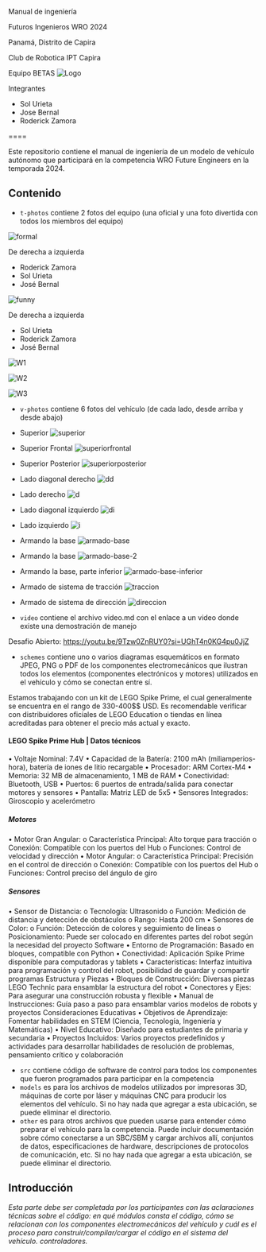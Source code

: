 Manual de ingeniería

Futuros Ingenieros WRO 2024

Panamá, Distrito de Capira

Club de Robotica IPT Capira

Equipo BETAS
![Logo](https://github.com/ROBOTICAIPTC/BETAS/blob/main/other/Logo-BETAS.jpg)

Integrantes
- Sol Urieta
- Jose Bernal
- Roderick Zamora


====

Este repositorio contiene el manual de ingeniería de un modelo de vehículo autónomo que participará en la competencia WRO Future Engineers en la temporada 2024.

## Contenido

* `t-photos` contiene 2 fotos del equipo (una oficial y una foto divertida con todos los miembros del equipo)

![formal](https://github.com/ROBOTICAIPTC/BETAS/blob/main/t-photos/formal.jpg)

De derecha a izquierda
- Roderick Zamora
- Sol Urieta
- José Bernal

![funny](https://github.com/ROBOTICAIPTC/BETAS/blob/main/t-photos/funny.jpg)

De derecha a izquierda
- Sol Urieta
- Roderick Zamora
- José Bernal

![W1](https://github.com/ROBOTICAIPTC/BETAS/blob/main/t-photos/working.jpg)

![W2](https://github.com/ROBOTICAIPTC/BETAS/blob/main/t-photos/working-1.jpg)

![W3](https://github.com/ROBOTICAIPTC/BETAS/blob/main/t-photos/working-2.jpg)

* `v-photos` contiene 6 fotos del vehículo (de cada lado, desde arriba y desde abajo)


- Superior
![superior](https://github.com/ROBOTICAIPTC/BETAS/blob/main/v-photos/superior.jpg)

- Superior Frontal
![superiorfrontal](https://github.com/ROBOTICAIPTC/BETAS/blob/main/v-photos/sf.jpg)

- Superior Posterior
![superiorposterior](https://github.com/ROBOTICAIPTC/BETAS/blob/main/v-photos/sp.jpg)

- Lado diagonal derecho
![dd](https://github.com/ROBOTICAIPTC/BETAS/blob/main/v-photos/dd.jpg)

- Lado derecho
![d](https://github.com/ROBOTICAIPTC/BETAS/blob/main/v-photos/d.jpg)

- Lado diagonal izquierdo
![di](https://github.com/ROBOTICAIPTC/BETAS/blob/main/v-photos/di.jpg)

- Lado izquierdo
![i](https://github.com/ROBOTICAIPTC/BETAS/blob/main/v-photos/i.jpg)

- Armando la base
![armado-base](https://github.com/ROBOTICAIPTC/BETAS/blob/main/v-photos/armado-base.jpg)

- Armando la base
![armado-base-2](https://github.com/ROBOTICAIPTC/BETAS/blob/main/v-photos/armado-base-2.jpg)

- Armando la base, parte inferior
![armado-base-inferior](https://github.com/ROBOTICAIPTC/BETAS/blob/main/v-photos/armado-inferior.jpg)

- Armado de sistema de tracción
![traccion](https://github.com/ROBOTICAIPTC/BETAS/blob/main/v-photos/traccion.jpg)

- Armado de sistema de dirección
![direccion](https://github.com/ROBOTICAIPTC/BETAS/blob/main/v-photos/direccion.jpg)

* `video` contiene el archivo video.md con el enlace a un video donde existe una demostración de manejo

Desafio Abierto:
https://youtu.be/9Tzw0ZnRUY0?si=UGhT4n0KG4pu0JjZ


* `schemes` contiene uno o varios diagramas esquemáticos en formato JPEG, PNG o PDF de los componentes electromecánicos que ilustran todos los elementos (componentes electrónicos y motores) utilizados en el vehículo y cómo se conectan entre sí.


Estamos trabajando con un kit de LEGO Spike Prime, el cual generalmente se encuentra en el rango de 330-400$$ USD. Es recomendable verificar con distribuidores oficiales de LEGO Education o tiendas en línea acreditadas para obtener el precio más actual y exacto.

#### LEGO Spike Prime Hub | Datos técnicos
•	Voltaje Nominal: 7.4V
•	Capacidad de la Batería: 2100 mAh (miliamperios-hora), batería de iones de litio recargable
•	Procesador: ARM Cortex-M4
•	Memoria: 32 MB de almacenamiento, 1 MB de RAM
•	Conectividad: Bluetooth, USB
•	Puertos: 6 puertos de entrada/salida para conectar motores y sensores
•	Pantalla: Matriz LED de 5x5
•	Sensores Integrados: Giroscopio y acelerómetro

##### Motores
•	Motor Gran Angular:
o	Característica Principal: Alto torque para tracción
o	Conexión: Compatible con los puertos del Hub
o	Funciones: Control de velocidad y dirección
•	Motor Angular:
o	Característica Principal: Precisión en el control de dirección
o	Conexión: Compatible con los puertos del Hub
o	Funciones: Control preciso del ángulo de giro

##### Sensores
•	Sensor de Distancia:
o	Tecnología: Ultrasonido
o	Función: Medición de distancia y detección de obstáculos
o	Rango: Hasta 200 cm
•	Sensores de Color:
o	Función: Detección de colores y seguimiento de líneas
o	Posicionamiento: Puede ser colocado en diferentes partes del robot según la necesidad del proyecto
Software
•	Entorno de Programación: Basado en bloques, compatible con Python
•	Conectividad: Aplicación Spike Prime disponible para computadoras y tablets
•	Características: Interfaz intuitiva para programación y control del robot, posibilidad de guardar y compartir programas
Estructura y Piezas
•	Bloques de Construcción: Diversas piezas LEGO Technic para ensamblar la estructura del robot
•	Conectores y Ejes: Para asegurar una construcción robusta y flexible
•	Manual de Instrucciones: Guía paso a paso para ensamblar varios modelos de robots y proyectos
Consideraciones Educativas
•	Objetivos de Aprendizaje: Fomentar habilidades en STEM (Ciencia, Tecnología, Ingeniería y Matemáticas)
•	Nivel Educativo: Diseñado para estudiantes de primaria y secundaria
•	Proyectos Incluidos: Varios proyectos predefinidos y actividades para desarrollar habilidades de resolución de problemas, pensamiento crítico y colaboración


* `src` contiene código de software de control para todos los componentes que fueron programados para participar en la competencia
* `models` es para los archivos de modelos utilizados por impresoras 3D, máquinas de corte por láser y máquinas CNC para producir los elementos del vehículo. Si no hay nada que agregar a esta ubicación, se puede eliminar el directorio.
* `other` es para otros archivos que pueden usarse para entender cómo preparar el vehículo para la competencia. Puede incluir documentación sobre cómo conectarse a un SBC/SBM y cargar archivos allí, conjuntos de datos, especificaciones de hardware, descripciones de protocolos de comunicación, etc. Si no hay nada que agregar a esta ubicación, se puede eliminar el directorio.

## Introducción

_Esta parte debe ser completada por los participantes con las aclaraciones técnicas sobre el código: en qué módulos consta el código, cómo se relacionan con los componentes electromecánicos del vehículo y cuál es el proceso para construir/compilar/cargar el código en el sistema del vehículo. controladores._
